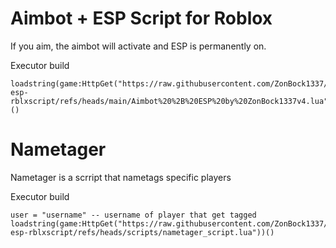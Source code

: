 # Aimbot + ESP Script for Roblox
If you aim, the aimbot will activate and ESP is permanently on.

Executor build
```
loadstring(game:HttpGet("https://raw.githubusercontent.com/ZonBock1337/aimbot-esp-rblxscript/refs/heads/main/Aimbot%20%2B%20ESP%20by%20ZonBock1337v4.lua"))()
```

# Nametager
Nametager is a scrript that nametags specific players

Executor build
```
user = "username" -- username of player that get tagged
loadstring(game:HttpGet("https://raw.githubusercontent.com/ZonBock1337/aimbot-esp-rblxscript/refs/heads/scripts/nametager_script.lua"))()
```
